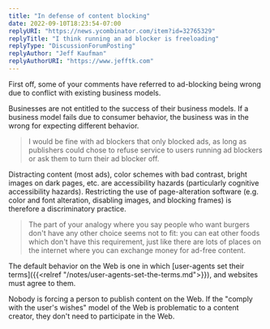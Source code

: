 ```yaml
---
title: "In defense of content blocking"
date: 2022-09-10T18:23:54-07:00
replyURI: "https://news.ycombinator.com/item?id=32765329"
replyTitle: "I think running an ad blocker is freeloading"
replyType: "DiscussionForumPosting"
replyAuthor: "Jeff Kaufman"
replyAuthorURI: "https://www.jefftk.com"
---
```


First off, some of your comments have referred to ad-blocking being wrong due to conflict with existing business models.

Businesses are not entitled to the success of their business models. If a business model fails due to consumer behavior, the business was in the wrong for expecting different behavior.

> I would be fine with ad blockers that only blocked ads, as long as publishers could chose to refuse service to users running ad blockers or ask them to turn their ad blocker off.

Distracting content (most ads), color schemes with bad contrast, bright images on dark pages, etc. are accessibility hazards (particularly cognitive accessibility hazards). Restricting the use of page-alteration software (e.g. color and font alteration, disabling images, and blocking frames) is therefore a discriminatory practice.

> The part of your analogy where you say people who want burgers don't have any other choice seems not to fit: you can eat other foods which don't have this requirement, just like there are lots of places on the internet where you can exchange money for ad-free content.

The default behavior on the Web is one in which [user-agents set their terms]({{<relref "/notes/user-agents-set-the-terms.md">}}), and websites must agree to them.

Nobody is forcing a person to publish content on the Web. If the "comply with the user's wishes" model of the Web is problematic to a content creator, they don't need to participate in the Web.
